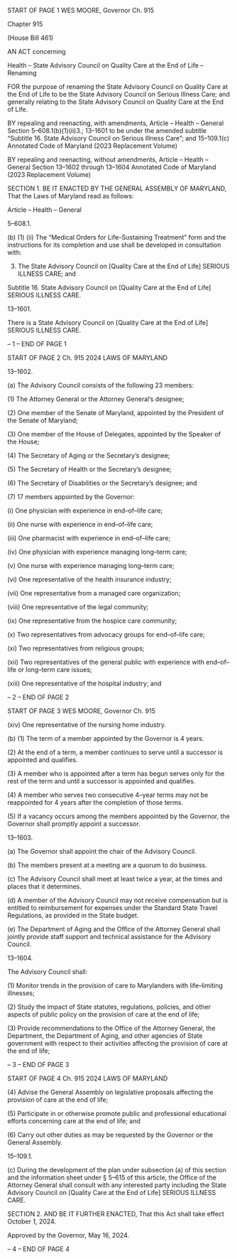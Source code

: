 START OF PAGE 1
WES MOORE, Governor Ch. 915

Chapter 915

(House Bill 461)

AN ACT concerning

Health – State Advisory Council on Quality Care at the End of Life – Renaming

FOR the purpose of renaming the State Advisory Council on Quality Care at the End of
Life to be the State Advisory Council on Serious Illness Care; and generally relating
to the State Advisory Council on Quality Care at the End of Life.

BY repealing and reenacting, with amendments,
Article – Health – General
Section 5–608.1(b)(1)(ii)3.; 13–1601 to be under the amended subtitle “Subtitle 16.
State Advisory Council on Serious Illness Care”; and 15–109.1(c)
Annotated Code of Maryland
(2023 Replacement Volume)

BY repealing and reenacting, without amendments,
Article – Health – General
Section 13–1602 through 13–1604
Annotated Code of Maryland
(2023 Replacement Volume)

SECTION 1. BE IT ENACTED BY THE GENERAL ASSEMBLY OF MARYLAND,
That the Laws of Maryland read as follows:

Article – Health – General

5–608.1.

(b) (1) (ii) The “Medical Orders for Life–Sustaining Treatment” form and
the instructions for its completion and use shall be developed in consultation with:

3. The State Advisory Council on [Quality Care at the End of
Life] SERIOUS ILLNESS CARE; and

Subtitle 16. State Advisory Council on [Quality Care at the End of Life] SERIOUS
ILLNESS CARE.

13–1601.

There is a State Advisory Council on [Quality Care at the End of Life] SERIOUS
ILLNESS CARE.

– 1 –
END OF PAGE 1

START OF PAGE 2
Ch. 915 2024 LAWS OF MARYLAND

13–1602.

(a) The Advisory Council consists of the following 23 members:

(1) The Attorney General or the Attorney General’s designee;

(2) One member of the Senate of Maryland, appointed by the President of
the Senate of Maryland;

(3) One member of the House of Delegates, appointed by the Speaker of the
House;

(4) The Secretary of Aging or the Secretary’s designee;

(5) The Secretary of Health or the Secretary’s designee;

(6) The Secretary of Disabilities or the Secretary’s designee; and

(7) 17 members appointed by the Governor:

(i) One physician with experience in end–of–life care;

(ii) One nurse with experience in end–of–life care;

(iii) One pharmacist with experience in end–of–life care;

(iv) One physician with experience managing long–term care;

(v) One nurse with experience managing long–term care;

(vi) One representative of the health insurance industry;

(vii) One representative from a managed care organization;

(viii) One representative of the legal community;

(ix) One representative from the hospice care community;

(x) Two representatives from advocacy groups for end–of–life care;

(xi) Two representatives from religious groups;

(xii) Two representatives of the general public with experience with
end–of–life or long–term care issues;

(xiii) One representative of the hospital industry; and

– 2 –
END OF PAGE 2

START OF PAGE 3
WES MOORE, Governor Ch. 915

(xiv) One representative of the nursing home industry.

(b) (1) The term of a member appointed by the Governor is 4 years.

(2) At the end of a term, a member continues to serve until a successor is
appointed and qualifies.

(3) A member who is appointed after a term has begun serves only for the
rest of the term and until a successor is appointed and qualifies.

(4) A member who serves two consecutive 4–year terms may not be
reappointed for 4 years after the completion of those terms.

(5) If a vacancy occurs among the members appointed by the Governor, the
Governor shall promptly appoint a successor.

13–1603.

(a) The Governor shall appoint the chair of the Advisory Council.

(b) The members present at a meeting are a quorum to do business.

(c) The Advisory Council shall meet at least twice a year, at the times and places
that it determines.

(d) A member of the Advisory Council may not receive compensation but is
entitled to reimbursement for expenses under the Standard State Travel Regulations, as
provided in the State budget.

(e) The Department of Aging and the Office of the Attorney General shall jointly
provide staff support and technical assistance for the Advisory Council.

13–1604.

The Advisory Council shall:

(1) Monitor trends in the provision of care to Marylanders with
life–limiting illnesses;

(2) Study the impact of State statutes, regulations, policies, and other
aspects of public policy on the provision of care at the end of life;

(3) Provide recommendations to the Office of the Attorney General, the
Department, the Department of Aging, and other agencies of State government with
respect to their activities affecting the provision of care at the end of life;

– 3 –
END OF PAGE 3

START OF PAGE 4
Ch. 915 2024 LAWS OF MARYLAND

(4) Advise the General Assembly on legislative proposals affecting the
provision of care at the end of life;

(5) Participate in or otherwise promote public and professional educational
efforts concerning care at the end of life; and

(6) Carry out other duties as may be requested by the Governor or the
General Assembly.

15–109.1.

(c) During the development of the plan under subsection (a) of this section and
the information sheet under § 5–615 of this article, the Office of the Attorney General shall
consult with any interested party including the State Advisory Council on [Quality Care at
the End of Life] SERIOUS ILLNESS CARE.

SECTION 2. AND BE IT FURTHER ENACTED, That this Act shall take effect
October 1, 2024.

Approved by the Governor, May 16, 2024.

– 4 –
END OF PAGE 4